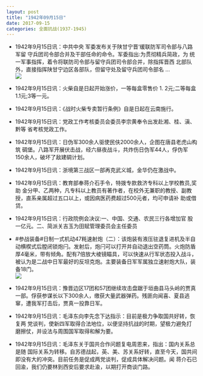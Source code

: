 ```yaml
---
layout: post
title: "1942年09月15日"
date: 2017-09-15
categories: 全面抗战(1937-1945)
---
```


<meta name="referrer" content="no-referrer" />

- 1942年9月15日讯：中共中央 军委发布关于陕甘宁晋‘缓联防军司令部与八路军留 守兵团司令部合并及干部任命的命令。军委指出:为贯彻精兵简政，为 统一军事指挥，着令将联防司令部与留守兵团司令部合并，除指挥晋西 北部队外，直接指挥陕甘宁边区各部队，但留守处及留守兵团司令部名  ... <br/><img src="https://wx2.sinaimg.cn/large/aca367d8ly1fjklgrdfxqj20c80cwjrj.jpg" />

- 1942年9月15日讯：火柴自是日起开始涨价，一等每盒零售价 1. 2元;二等每盒1.1元;3等一元。 

- 1942年9月15日讯：《战时火柴专卖暂行条例》自是日起在云南施行。 

- 1942年9月15日讯：党政工作考核委员会委员李宗黄奉令出发赴湘、桂、滇、黔等 省考核党政工作。 

- 1942年9月15日讯：日伪军300余人驱使民伕2000余人，企图在唐县老虎山构筑 碉堡。八路军开展伏击战，经六昼夜战斗，共炸伤日伪军44人，俘伪军 150余人，破坏了敌建碉计划。 

- 1942年9月15日讯：浙境第三战区一部再克武义城，金华仍在激战中。 

- 1942年9月15日讯：教育部奉蒋介石手令，特拨专款救济专科以上学校教员,奖助 金分甲、乙两种，凡专科以上教员有著作者，在校外无兼职的教授、副教 授，直系亲属超过五口以上，或因病医药费超过500元者，均可申请补 助或借贷。 

- 1942年9月15日讯：行政院例会决议:一、中国、交通、农民三行各增加官 股一亿元。二、简派关吉玉为田赋管理委员会主任委员 

- #参战装备#日制一式机动47粍速射炮（二）：该炮装有液压驻退复进机及半自动横楔式后膛闭锁炮闩。发射后，炮闩可以打开并自动退出空药筒。火炮防盾厚4毫米，带有倾角。配有7倍放大棱镜瞄具，可以快速从行军状态投入战斗，被认为是二战中日军最好的反坦克炮。主要装备日军军属独立速射炮大队，装备18门。 <br/><img src="https://wx1.sinaimg.cn/large/aca367d8ly1fjk0nm99f1j20dw0l4wjc.jpg" />

- 1942年9月15日讯：豫晋边区17团和57团继续攻击盘踞于垣曲县马头岭的贾真一部。俘获参谋长以下300余人，缴获大量武器弹药。残匪向闻喜、夏县逃窜，遭我军打击后，贾真一投靠日军。 

- 1942年9月15日讯：毛泽东向李先念下达指示：目前是极力争取国共好转，恢复两 党谈判，使新四军取得合法地位，以便坚持抗战的时期，望极力避免打 磨擦仗，并设法与周围国军取得和解为要。 

- 1942年9月15日讯：毛泽东关于国共合作问题复电周恩来，指出：国内关系总是随 国际关系为转移。自苏德战起，英、美、苏关系好转，直至今天，国共间 即没有大的冲突。目前任务是促成两党谈判，促成具体解决问题。闻 蒋介石已回渝，我们仍要林到西安后要求赴渝，以期打开商谈门路。 

